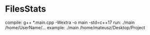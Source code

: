 # FilesStats
 
compile:    g++ *.main.cpp -Wextra -o main -std=c++17
run:        ./main /home/UserName/...
example:    ./main /home/mateusz/Desktop/Project